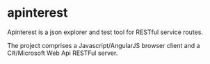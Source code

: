 apinterest
==========

Apinterest is a json explorer and test tool for RESTful service routes.

The project comprises a Javascript/AngularJS browser client and a C#/Microsoft Web Api RESTFul server.